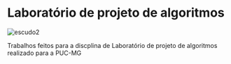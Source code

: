 # Laboratório de projeto de algoritmos
![escudo2](https://img.shields.io/badge/license-MIT-green)

Trabalhos feitos para a discplina de Laboratório de projeto de algoritmos realizado para a PUC-MG
